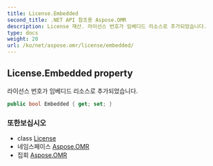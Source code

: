 ```yaml
---
title: License.Embedded
second_title: .NET API 참조용 Aspose.OMR
description: License 재산. 라이선스 번호가 임베디드 리소스로 추가되었습니다.
type: docs
weight: 20
url: /ko/net/aspose.omr/license/embedded/
---
```

## License.Embedded property

라이선스 번호가 임베디드 리소스로 추가되었습니다.

```csharp
public bool Embedded { get; set; }
```

### 또한보십시오

* class [License](../)
* 네임스페이스 [Aspose.OMR](../../license/)
* 집회 [Aspose.OMR](../../../)


